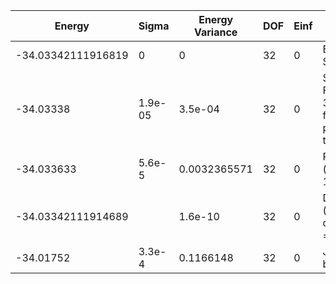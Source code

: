 | Energy             | Sigma   | Energy Variance | DOF | Einf | Method                                           | Data Repository                |
|--------------------|---------|-----------------|-----|------|--------------------------------------------------|--------------------------------|
| -34.03342111916819 | 0       | 0               | 32  | 0    | Exact Solution                                   | data/exact1d                   |
| -34.03338          | 1.9e-05 | 3.5e-04         | 32  | 0    | Symmetric FFN, Relu, 32 features per translation | data/NQS/chain32P_32_0.5.mpack |
| -34.033633         | 5.6e-5  | 0.0032365571    | 32  | 0    | RBM (alpha = 1)                                  |                                |
| -34.03342111914689 |         | 1.6e-10         | 32  | 0    | DMRG (bond dimension = 24)                       |                                |
| -34.01752          | 3.3e-4  | 0.1166148       | 32  | 0    | Jastrow baseline                                 |                                |

